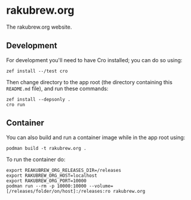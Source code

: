 rakubrew.org
============

The rakubrew.org website.

Development
-----------

For development you'll need to have Cro installed; you can do so using:

```
zef install --/test cro
```

Then change directory to the app root (the directory containing this
`README.md` file), and run these commands:

    zef install --depsonly .
    cro run


Container
---------

You can also build and run a container image while in the app root using:

    podman build -t rakubrew.org .

To run the container do:

    export REAKUBREW_ORG_RELEASES_DIR=/releases
    export RAKUBREW_ORG_HOST=localhost
    export RAKUBREW_ORG_PORT=10000
    podman run --rm -p 10000:10000 --volume=[/releases/folder/on/host]:/releases:ro rakubrew.org

